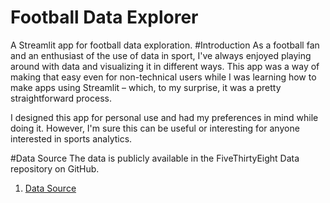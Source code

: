 # Football Data Explorer
A Streamlit app for football data exploration.
#Introduction
As a football fan and an enthusiast of the use of data
in sport, I've always enjoyed playing around with data
and visualizing it in different ways. This app was a 
way of making that easy even for non-technical users 
while I was learning how to make apps using Streamlit
&ndash; which, to my surprise, it was a pretty straightforward
process. 

I designed this app for personal use and had my 
preferences in mind while doing it. However, I'm 
sure this can be useful or interesting for anyone 
interested in sports analytics.

#Data Source
The data is publicly available in the 
FiveThirtyEight Data
repository on GitHub.

1. [Data Source](https://github.com/fivethirtyeight/data/blob/master/soccer-spi/README.md)
